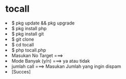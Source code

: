 # tocall

<li>$ pkg update && pkg upgrade
<li>$ pkg install php
<li>$ pkg install git
<li>$ git clone 
<li>$ cd tocall
<li>$ php tocall.php
<li> Masukan No Target ===> 
<li> Mode Banyak (y/n) ===> ya atau tidak
<li> jumlah call ===> Masukan Jumlah yang ingin dispam
<li> [Succes]
